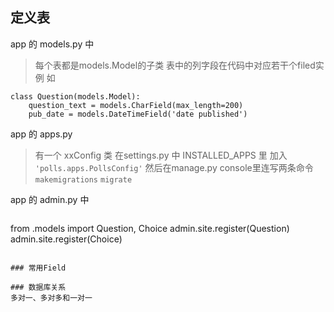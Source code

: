 ## 定义表

app 的 models.py 中

>每个表都是models.Model的子类
表中的列字段在代码中对应若干个filed实例
如
```
class Question(models.Model): 
    question_text = models.CharField(max_length=200)
    pub_date = models.DateTimeField('date published')
```

app 的 apps.py 

>有一个 xxConfig 类
在settings.py 中 INSTALLED_APPS 里 加入 `'polls.apps.PollsConfig'`
然后在manage.py console里连写两条命令 `makemigrations` `migrate`

app 的 admin.py 中

>```
from .models import Question, Choice
admin.site.register(Question)
admin.site.register(Choice)
```

### 常用Field

### 数据库关系
多对一、多对多和一对一